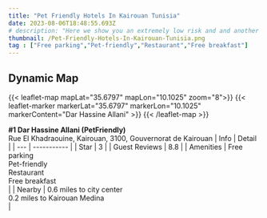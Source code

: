 ```yaml
---
title: "Pet Friendly Hotels In Kairouan Tunisia"
date: 2023-08-06T18:48:55.693Z
# description: "Here we show you an extremely low risk and and another medium risk approach to earn passive income "
thumbnail: /Pet-Friendly-Hotels-In-Kairouan-Tunisia.png
tag : ["Free parking","Pet-friendly","Restaurant","Free breakfast"]
---
```


## Dynamic Map
{{< leaflet-map  mapLat="35.6797" mapLon="10.1025" zoom="8">}}
    {{< leaflet-marker markerLat="35.6797" markerLon="10.1025" markerContent="Dar Hassine Allani" >}}
{{< /leaflet-map >}}


**#1 Dar Hassine Allani (PetFriendly)**<br>Rue El Khadraouine, Kairouan, 3100, Gouvernorat de Kairouan
| Info | Detail |
| --- | ----------- |
| Star | 3 |
| Guest Reviews | 8.8 |
| Amenities | Free parking<br>Pet-friendly<br>Restaurant<br>Free breakfast<br> |
| Nearby | 0.6 miles to city center<br>0.2 miles to Kairouan Medina<br> |

